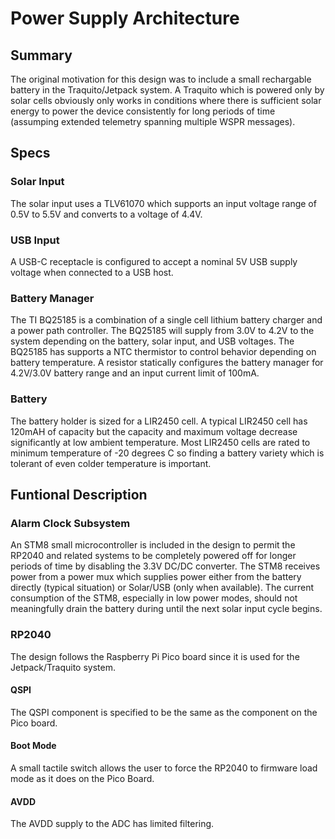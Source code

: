 # Power Supply Architecture

## Summary

The original motivation for this design was to include a small rechargable battery in the Traquito/Jetpack system. A Traquito which is powered only by solar cells obviously only works in conditions where there is sufficient solar energy to power the device consistently for long periods of time (assumping extended telemetry spanning multiple WSPR messages).

## Specs

### Solar Input

The solar input uses a TLV61070 which supports an input voltage range of 0.5V to 5.5V and converts to a voltage of 4.4V. 

### USB Input

A USB-C receptacle is configured to accept a nominal 5V USB supply voltage when connected to a USB host.

### Battery Manager

The TI BQ25185 is a combination of a single cell lithium battery charger and a power path controller. The BQ25185 will supply from 3.0V to 4.2V to the system depending on the battery, solar input, and USB voltages. The BQ25185 has supports a NTC thermistor to control behavior depending on battery temperature. A resistor statically configures the battery manager for 4.2V/3.0V battery range and an input current limit of 100mA.

### Battery

The battery holder is sized for a LIR2450 cell. A typical LIR2450 cell has 120mAH of capacity but the capacity and maximum voltage decrease significantly at low ambient temperature. Most LIR2450 cells are rated to minimum temperature of -20 degrees C so finding a battery variety which is tolerant of even colder temperature is important.

## Funtional Description

### Alarm Clock Subsystem

An STM8 small microcontroller is included in the design to permit the RP2040 and related systems to be completely powered off for longer periods of time by disabling the 3.3V DC/DC converter. The STM8 receives power from a power mux which supplies power either from the battery directly (typical situation) or Solar/USB (only when available). The current consumption of the STM8, especially in low power modes, should not meaningfully drain the battery during until the next solar input cycle begins.

### RP2040 

The design follows the Raspberry Pi Pico board since it is used for the Jetpack/Traquito system. 

#### QSPI

The QSPI component is specified to be the same as the component on the Pico board.

#### Boot Mode 

A small tactile switch allows the user to force the RP2040 to firmware load mode as it does on the Pico Board.

#### AVDD

The AVDD supply to the ADC has limited filtering.

#### 